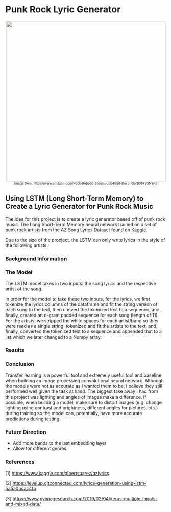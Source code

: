 # Punk Rock Lyric Generator
<center><img src = "https://images-na.ssl-images-amazon.com/images/I/71tgC6Xz7JL._SY800_.jpg" width = 500>
<br>
    <font size = 1.5>Image from: <a href = 'https://www.amazon.com/Rock-Robotic-Steampunk-Print-Decor/dp/B08F93NYF5'>https://www.amazon.com/Rock-Robotic-Steampunk-Print-Decor/dp/B08F93NYF5</a>
</center></font>

## Using LSTM (Long Short-Term Memory) to Create a Lyric Generator for Punk Rock Music
The idea for this project is to create a lyric generator based off of  punk rock music. The Long Short-Term Memory neural network trained on a set of punk rock artists from the AZ Song Lyrics Dataset found on <a href = 'https://www.kaggle.com/albertsuarez/azlyrics'>Kaggle</a>.

Due to the size of the procject, the LSTM can only write lyrics in the style of the following artists:


### Background Information



### The Model
The LSTM model takes in two inputs: the song lyrics and the respective artist of the song. 

In order for the model to take these two inputs, for the lyrics, we first tokenize the lyrics columns of the dataframe and fit the string version of each song to the text, then convert the tokenized text to a sequence, and, finally, created an n-gram padded sequence for each song (length of 11). For the artists, we stripped the white spaces for each artist/band so they were read as a single string, tokenized and fit the artists to the text, and, finally, converted the tokenized text to a sequence and appended that to a list which we later changed to a Numpy array.


### Results



### Conclusion
Transfer learning is a powerful tool and extremely useful tool and baseline when building an image processing convolutional neural network. Although the models were not as accurate as I wanted them to be, I believe they still performed well given the task at hand. The biggest take away I had from this project was lighting and angles of images make a difference. If possible, when building a model, make sure to distort images (e.g. change lighting using contrast and brightness, different angles for pictures, etc.) during training so the model can, potentially, have more accurate predictions during testing.

### Future Direction
- Add more bands to the last embedding layer
- Allow for different genres

### References
[1] https://www.kaggle.com/albertsuarez/azlyrics

[2] https://levelup.gitconnected.com/lyrics-generation-using-lstm-5a5a0bcac4fa

[3] https://www.pyimagesearch.com/2019/02/04/keras-multiple-inputs-and-mixed-data/
